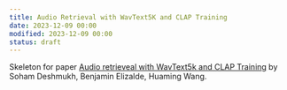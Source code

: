 ```yaml
---
title: Audio Retrieval with WavText5K and CLAP Training
date: 2023-12-09 00:00
modified: 2023-12-09 00:00
status: draft
---
```


Skeleton for paper [Audio retrieveal with WavText5k and CLAP Training](https://arxiv.org/abs/2209.14275) by Soham Deshmukh, Benjamin Elizalde, Huaming Wang.

